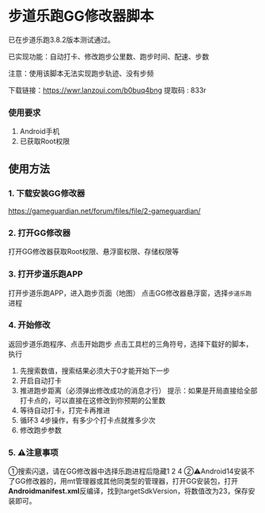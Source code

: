 # 步道乐跑GG修改器脚本
已在步道乐跑3.8.2版本测试通过。 

已实现功能：自动打卡、修改跑步公里数、跑步时间、配速、步数

注意：使用该脚本无法实现跑步轨迹、没有步频

下载链接：https://wwr.lanzoui.com/b0buq4bng 提取码 : 833r

### 使用要求
1. Android手机
2. 已获取Root权限

## 使用方法
### 1. 下载安装GG修改器
https://gameguardian.net/forum/files/file/2-gameguardian/

### 2. 打开GG修改器
打开GG修改器获取Root权限、悬浮窗权限、存储权限等

### 3. 打开步道乐跑APP
打开步道乐跑APP，进入跑步页面（地图）
点击GG修改器悬浮窗，选择`步道乐跑`进程

### 4. 开始修改
返回步道乐跑程序、点击开始跑步
点击工具栏的三角符号，选择下载好的脚本，执行

1. 先搜索数值，搜索结果必须大于0才能开始下一步
2. 开启自动打卡
3. 推进跑步距离（必须弹出修改成功的消息才行）
   提示：如果是开局直接给全部打卡点的，可以直接在这修改到你预期的公里数
4. 等待自动打卡，打完卡再推进
5. 循环3 4步操作，有多少个打卡点就推多少次
6. 修改跑步参数


### 5. ⚠注意事项
①搜索闪退，请在GG修改器中选择乐跑进程后隐藏1 2 4
②⚠Android14安装不了GG修改器的，用mt管理器或其他同类型的管理器，打开GG安装包，打开**Androidmanifest.xml**反编译，找到targetSdkVersion，将数值改为23，保存安装即可。


